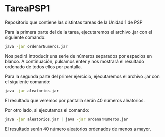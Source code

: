 # TareaPSP1
Repositorio que contiene las distintas tareas de la Unidad 1 de PSP

Para la primera parte del de la tarea, ejecutaremos el archivo .jar con el siguiente comando:

```sh
java -jar ordenarNumeros.jar
```

Nos pedirá introducir una serie de números separados por espacios en blanco. A continuación, pulsamos enter y nos mostrará el resultado ordenado de todos ellos por pantalla.

Para la segunda parte del primer ejercicio, ejecutaremos el archivo .jar con el siguiente comando:

```sh
java -jar aleatorios.jar
```


El resultado que veremos por pantalla serán 40 números aleatorios.

Por otro lado, si ejecutamos el comando:
```sh
java -jar aleatorios.jar | java -jar ordenarNumeros.jar
```

El resultado serán 40 número aleatorios ordenados de menos a mayor.
